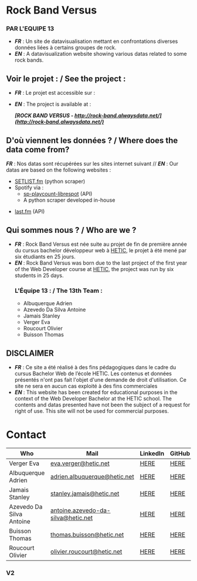 # Rock Band Versus
### PAR L'EQUIPE 13
- ***FR*** : Un site de datavisualisation mettant en confrontations diverses données liées à certains groupes de rock.
- ***EN*** : A datavisualization website showing various datas related to some rock bands.

## Voir le projet : / See the project :
- ***FR*** : Le projet est accessible sur :
- ***EN*** : The project is available at : 

    ***[ROCK BAND VERSUS - http://rock-band.alwaysdata.net/](http://rock-band.alwaysdata.net/)***

## D'où viennent les données ? / Where does the data come from?
***FR*** : Nos datas sont récupérées sur les sites internet suivant  // ***EN*** : Our datas are based on the following websites :
* [SETLIST.fm](https://www.setlist.fm/) (python scraper)
* Spotify via :
  - [sp-playcount-librespot](https://github.com/evilarceus/sp-playcount-librespot) (API)
  - A python scraper developed in-house 
- [last.fm](https://www.last.fm/) (API)

## Qui sommes nous ? / Who are we ?
- ***FR*** :  Rock Band Versus est née suite au projet de fin de première année du cursus bachelor développeur web à [HETIC](https://www.hetic.net/), le projet à été mené par six étudiants en 25 jours.
- ***EN*** : Rock Band Versus was born due to the last project of the first year of the Web Developer course at [HETIC](https://www.hetic.net/), the project was run by six students in 25 days.
	### L'Équipe 13 : / The 13th Team :
	- Albuquerque Adrien
	- Azevedo Da Silva Antoine 
	 - Jamais Stanley 
	 - Verger Eva
	 - Roucourt Olivier 
	 - Buisson Thomas

## DISCLAIMER
- ***FR*** : Ce site a été réalisé à des fins pédagogiques dans le cadre du cursus Bachelor Web de l’école HETIC. Les contenus et données présentés n'ont pas fait l'objet d'une demande de droit d'utilisation. Ce site ne sera en aucun cas exploité à des fins commerciales
- ***EN*** : This website has been created for educational purposes in the context of the Web Developer Bachelor at the HETIC school. The contents and datas presented have not been the subject of a request for right of use. This site will not be used for commercial purposes.

# Contact
|  Who                      | Mail 	| LinkedIn  | GitHub | Portfolio|
|--------------------------	|------	|---------- |-----------|-----------|
| Verger Eva               	| eva.verger@hetic.net  | [HERE](https://www.linkedin.com/in/eva-verger/) | [HERE](https://github.com/eva-vrg) |     	|
| Albuquerque Adrien      	| adrien.albuquerque@hetic.net | [HERE](https://www.linkedin.com/in/adrien-albuquerque-213314177/)  |  [HERE](https://github.com/ADR1811)	|           	|
| Jamais Stanley           	| stanley.jamais@hetic.net | [HERE](https://www.linkedin.com/in/stanley-jamais-138a991a9/) | [HERE](https://github.com/Stan-Jms)	|           	|
| Azevedo Da Silva Antoine 	|   antoine.azevedo-da-silva@hetic.net  	|      [HERE](https://www.linkedin.com/in/antoine-ads/) |  [HERE](https://github.com/DestroyCom) 	|        [HERE](https://destroykeaum.alwaysdata.net/)   	|
| Buisson Thomas           	|   thomas.buisson@hetic.net	|     [HERE](https://www.linkedin.com/in/buissonthomas64/)   | [HERE](https://github.com/ThomAzgo) 	|           	|
| Roucourt Olivier         	|    olivier.roucourt@hetic.net  	|     [HERE](https://www.linkedin.com/in/olivier-roucourt-48a1421b9/)   |  [HERE](https://github.com/deyja8)	|           	|


### V2
